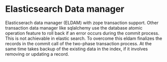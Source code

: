
Elasticsearch Data manager
==========================

Elasticserach data manager (ELDAM) with zope transaction support. Other transaction data manager like sqlalchemy
use the database atomic operation feature to roll back if an error occurs during the commit process. This is not
achievable in elastic search. To overcome this eldam finalizes the records in the commit call of the two-phase transaction process. At the same time takes backup of the existing data in the index, if it involves removing or updating a record.